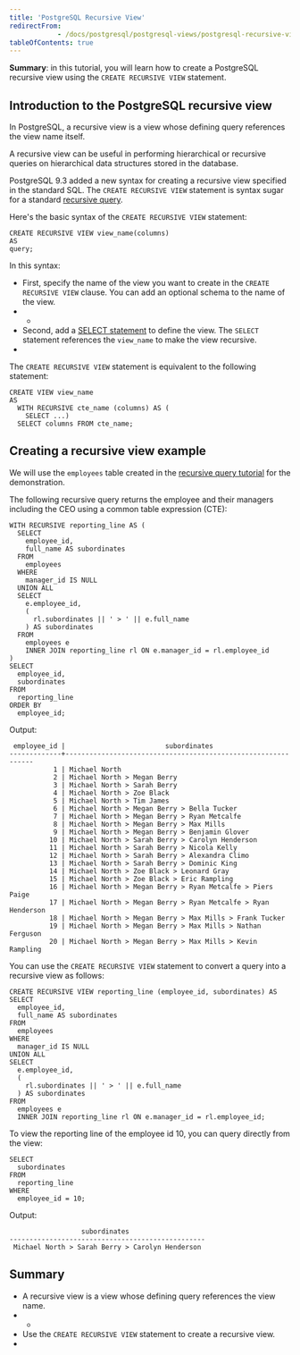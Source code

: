 ```yaml
---
title: 'PostgreSQL Recursive View'
redirectFrom: 
            - /docs/postgresql/postgresql-views/postgresql-recursive-view/
tableOfContents: true
---
```


**Summary**: in this tutorial, you will learn how to create a PostgreSQL recursive view using the `CREATE RECURSIVE VIEW` statement.



## Introduction to the PostgreSQL recursive view



In PostgreSQL, a recursive view is a view whose defining query references the view name itself.



A recursive view can be useful in performing hierarchical or recursive queries on hierarchical data structures stored in the database.



PostgreSQL 9.3 added a new syntax for creating a recursive view specified in the standard SQL. The `CREATE RECURSIVE VIEW` statement is syntax sugar for a standard [recursive query](/docs/postgresql/postgresql-recursive-query).



Here's the basic syntax of the `CREATE RECURSIVE VIEW` statement:



```
CREATE RECURSIVE VIEW view_name(columns)
AS
query;
```



In this syntax:



- First, specify the name of the view you want to create in the `CREATE RECURSIVE VIEW` clause. You can add an optional schema to the name of the view.
- -
- Second, add a [SELECT statement](/docs/postgresql/postgresql-select) to define the view. The `SELECT` statement references the `view_name` to make the view recursive.
- 


The `CREATE RECURSIVE VIEW` statement is equivalent to the following statement:



```
CREATE VIEW view_name
AS
  WITH RECURSIVE cte_name (columns) AS (
    SELECT ...)
  SELECT columns FROM cte_name;
```



## Creating a recursive view example



We will use the `employees` table created in the [recursive query tutorial](/docs/postgresql/postgresql-recursive-query) for the demonstration.



The following recursive query returns the employee and their managers including the CEO using a common table expression (CTE):



```
WITH RECURSIVE reporting_line AS (
  SELECT
    employee_id,
    full_name AS subordinates
  FROM
    employees
  WHERE
    manager_id IS NULL
  UNION ALL
  SELECT
    e.employee_id,
    (
      rl.subordinates || ' > ' || e.full_name
    ) AS subordinates
  FROM
    employees e
    INNER JOIN reporting_line rl ON e.manager_id = rl.employee_id
)
SELECT
  employee_id,
  subordinates
FROM
  reporting_line
ORDER BY
  employee_id;
```



Output:



```
 employee_id |                         subordinates
-------------+--------------------------------------------------------------
           1 | Michael North
           2 | Michael North > Megan Berry
           3 | Michael North > Sarah Berry
           4 | Michael North > Zoe Black
           5 | Michael North > Tim James
           6 | Michael North > Megan Berry > Bella Tucker
           7 | Michael North > Megan Berry > Ryan Metcalfe
           8 | Michael North > Megan Berry > Max Mills
           9 | Michael North > Megan Berry > Benjamin Glover
          10 | Michael North > Sarah Berry > Carolyn Henderson
          11 | Michael North > Sarah Berry > Nicola Kelly
          12 | Michael North > Sarah Berry > Alexandra Climo
          13 | Michael North > Sarah Berry > Dominic King
          14 | Michael North > Zoe Black > Leonard Gray
          15 | Michael North > Zoe Black > Eric Rampling
          16 | Michael North > Megan Berry > Ryan Metcalfe > Piers Paige
          17 | Michael North > Megan Berry > Ryan Metcalfe > Ryan Henderson
          18 | Michael North > Megan Berry > Max Mills > Frank Tucker
          19 | Michael North > Megan Berry > Max Mills > Nathan Ferguson
          20 | Michael North > Megan Berry > Max Mills > Kevin Rampling
```



You can use the `CREATE RECURSIVE VIEW` statement to convert a query into a recursive view as follows:



```
CREATE RECURSIVE VIEW reporting_line (employee_id, subordinates) AS
SELECT
  employee_id,
  full_name AS subordinates
FROM
  employees
WHERE
  manager_id IS NULL
UNION ALL
SELECT
  e.employee_id,
  (
    rl.subordinates || ' > ' || e.full_name
  ) AS subordinates
FROM
  employees e
  INNER JOIN reporting_line rl ON e.manager_id = rl.employee_id;
```



To view the reporting line of the employee id 10, you can query directly from the view:



```
SELECT
  subordinates
FROM
  reporting_line
WHERE
  employee_id = 10;
```



Output:



```
                  subordinates
-------------------------------------------------
 Michael North > Sarah Berry > Carolyn Henderson
```



## Summary



- A recursive view is a view whose defining query references the view name.
- -
- Use the `CREATE RECURSIVE VIEW` statement to create a recursive view.
- 
